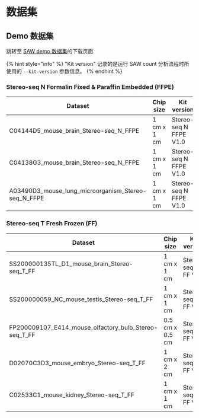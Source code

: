 # 数据集

## Demo 数据集

跳转至 [SAW demo 数据集](http://116.6.21.110:8090/share/21bb9df9-e6c5-47c5-9aa8-29f2d23a6df4)的下载页面.&#x20;

{% hint style="info" %}
"Kit version" 记录的是运行 SAW count 分析流程时所使用的 `--kit-version` 参数信息。
{% endhint %}

### Stereo-seq N Formalin Fixed & Paraffin Embedded (FFPE)

<table data-full-width="false"><thead><tr><th width="199">Dataset</th><th width="119">Chip size</th><th width="137">Kit version</th><th width="89">Pipeline version</th><th width="90">Species</th><th width="168">Disease state</th><th width="116">Anatomical tissue </th><th width="150">Staining method</th></tr></thead><tbody><tr><td>C04144D5_mouse_brain_Stereo-seq_N_FFPE</td><td>1 cm x 1 cm</td><td>Stereo-seq N FFPE V1.0</td><td>≥ SAW 8.0.0</td><td>Mouse</td><td>Healthy</td><td>Brain</td><td>ssDNA</td></tr><tr><td>C04138G3_mouse_brain_Stereo-seq_N_FFPE</td><td>1 cm x 1 cm</td><td>Stereo-seq N FFPE V1.0</td><td>≥ SAW 8.0.0</td><td>Mouse</td><td>Healthy</td><td>Brain</td><td>H&#x26;E</td></tr><tr><td>A03490D3_mouse_lung_microorganism_Stereo-seq_N_FFPE</td><td>1 cm x 1 cm</td><td>Stereo-seq N FFPE V1.0</td><td>≥ SAW 8.0.0</td><td>Mouse</td><td>Infected with <em>Mycobacterium tuberculosis</em></td><td>Lung</td><td>H&#x26;E</td></tr></tbody></table>

### Stereo-seq T Fresh Frozen (FF)

<table data-full-width="false"><thead><tr><th width="203">Dataset</th><th width="118">Chip size</th><th width="134">Kit version</th><th width="89">Pipeline version</th><th width="91">Species</th><th width="159">Disease state</th><th width="121">Anatomical tissue </th><th width="163">Staining method</th></tr></thead><tbody><tr><td>SS200000135TL_D1_mouse_brain_Stereo-seq_T_FF</td><td>1 cm x 1 cm</td><td>Stereo-seq T FF V1.2</td><td>≥ SAW 5.5.0</td><td>Mouse</td><td>Healthy</td><td>Brain</td><td>ssDNA </td></tr><tr><td>SS200000059_NC_mouse_testis_Stereo-seq_T_FF</td><td>1 cm x 1 cm</td><td>Stereo-seq T FF V1.2</td><td>≥ SAW 6.0.0</td><td>Mouse</td><td>Healthy</td><td>Testis</td><td>DAPI + 2 IF (AKAP3, TESK2)</td></tr><tr><td>FP200009107_E414_mouse_olfactory_bulb_Stereo-seq_T_FF</td><td>0.5 cm x 0.5 cm</td><td>Stereo-seq T FF V1.2</td><td>≥ SAW 6.1.0</td><td>Mouse</td><td>Healthy</td><td>Olfactory bulb</td><td>DAPI</td></tr><tr><td>D02070C3D3_mouse_embryo_Stereo-seq_T_FF</td><td>1 cm x 2 cm</td><td>Stereo-seq T FF V1.2</td><td>≥ SAW 6.1.0</td><td>Mouse</td><td>Healthy</td><td>Embryo</td><td>DAPI</td></tr><tr><td>C02533C1_mouse_kidney_Stereo-seq_T_FF</td><td>1 cm x 1 cm</td><td>Stereo-seq T FF V1.2</td><td>≥ SAW 7.0.0</td><td>Mouse</td><td>Healthy</td><td>Kidney</td><td>H&#x26;E</td></tr></tbody></table>

